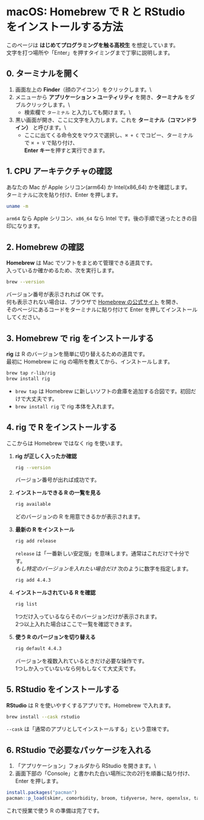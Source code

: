 # macOS: Homebrew で R と RStudio をインストールする方法

このページは **はじめてプログラミングを触る高校生** を想定しています。\
文字を打つ場所や「Enter」を押すタイミングまで丁寧に説明します。

## 0. ターミナルを開く

1. 画面左上の **Finder**（顔のアイコン）をクリックします。\
2. メニューから **アプリケーション > ユーティリティ** を開き、**ターミナル** をダブルクリックします。\
   - 検索欄で `ターミナル` と入力しても開けます。\
3. 黒い画面が開き、ここに文字を入力します。これを **ターミナル（コマンドライン）** と呼びます。\
   - ここに出てくる命令文をマウスで選択し、`⌘ + C` でコピー、ターミナルで `⌘ + V` で貼り付け、\
     **Enter キー**を押すと実行できます。

## 1. CPU アーキテクチャの確認

あなたの Mac が Apple シリコン(arm64) か Intel(x86_64) かを確認します。\
ターミナルに次を貼り付け、Enter を押します。

```bash
uname -m
```

`arm64` なら Apple シリコン、`x86_64` なら Intel です。後の手順で迷ったときの目印になります。

## 2. Homebrew の確認

**Homebrew** は Mac でソフトをまとめて管理できる道具です。\
入っているか確かめるため、次を実行します。

```bash
brew --version
```


バージョン番号が表示されれば OK です。\
何も表示されない場合は、ブラウザで [Homebrew の公式サイト](https://brew.sh/) を開き、\
そのページにあるコードをターミナルに貼り付けて Enter を押してインストールしてください。

## 3. Homebrew で rig をインストールする

**rig** は R のバージョンを簡単に切り替えるための道具です。\
最初に Homebrew に rig の場所を教えてから、インストールします。

```bash
brew tap r-lib/rig
brew install rig
```

- `brew tap` は Homebrew に新しいソフトの倉庫を追加する合図です。初回だけで大丈夫です。
- `brew install rig` で rig 本体を入れます。

## 4. rig で R をインストールする

ここからは Homebrew ではなく rig を使います。

1. **rig が正しく入ったか確認**

    ```bash
    rig --version
    ```

    バージョン番号が出れば成功です。

2. **インストールできる R の一覧を見る**

    ```bash
    rig available
    ```

    どのバージョンの R を用意できるかが表示されます。

3. **最新の R をインストール**

    ```bash
    rig add release
    ```

    `release` は「一番新しい安定版」を意味します。通常はこれだけで十分です。\
    *もし特定のバージョンを入れたい場合だけ* 次のように数字を指定します。

    ```bash
    rig add 4.4.3
    ```

4. **インストールされている R を確認**

    ```bash
    rig list
    ```

    1つだけ入っているならそのバージョンだけが表示されます。\
    2つ以上入れた場合はここで一覧を確認できます。

5. **使う R のバージョンを切り替える**

    ```bash
    rig default 4.4.3
    ```

    バージョンを複数入れているときだけ必要な操作です。\
    1つしか入っていないなら何もしなくて大丈夫です。

## 5. RStudio をインストールする

**RStudio** は R を使いやすくするアプリです。Homebrew で入れます。

```bash
brew install --cask rstudio
```

`--cask` は「通常のアプリとしてインストールする」という意味です。

## 6. RStudio で必要なパッケージを入れる

1. 「アプリケーション」フォルダから RStudio を開きます。\
2. 画面下部の「Console」と書かれた白い場所に次の2行を順番に貼り付け、Enter を押します。

```r
install.packages("pacman")
pacman::p_load(skimr, comorbidity, broom, tidyverse, here, openxlsx, tableone)
```

これで授業で使う R の準備は完了です。


